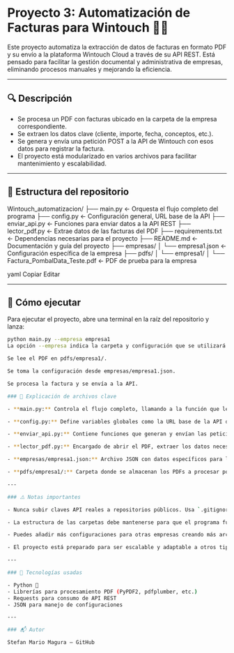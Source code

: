 # Proyecto 3: Automatización de Facturas para Wintouch 🧾🤖

Este proyecto automatiza la extracción de datos de facturas en formato PDF y su envío a la plataforma Wintouch Cloud a través de su API REST. Está pensado para facilitar la gestión documental y administrativa de empresas, eliminando procesos manuales y mejorando la eficiencia.

---

## 🔍 Descripción

- Se procesa un PDF con facturas ubicado en la carpeta de la empresa correspondiente.  
- Se extraen los datos clave (cliente, importe, fecha, conceptos, etc.).  
- Se genera y envía una petición POST a la API de Wintouch con esos datos para registrar la factura.  
- El proyecto está modularizado en varios archivos para facilitar mantenimiento y escalabilidad.

---

## 📂 Estructura del repositorio

Wintouch_automatizacion/
├── main.py ← Orquesta el flujo completo del programa
├── config.py ← Configuración general, URL base de la API
├── enviar_api.py ← Funciones para enviar datos a la API REST
├── lector_pdf.py ← Extrae datos de las facturas del PDF
├── requirements.txt ← Dependencias necesarias para el proyecto
├── README.md ← Documentación y guía del proyecto
├── empresas/
│ └── empresa1.json ← Configuración específica de la empresa
├── pdfs/
│ └── empresa1/
│ └── Factura_PombalData_Teste.pdf ← PDF de prueba para la empresa

yaml
Copiar
Editar

---

## 🚀 Cómo ejecutar

Para ejecutar el proyecto, abre una terminal en la raíz del repositorio y lanza:

```bash
python main.py --empresa empresa1
La opción --empresa indica la carpeta y configuración que se utilizará (por ejemplo empresa1).

Se lee el PDF en pdfs/empresa1/.

Se toma la configuración desde empresas/empresa1.json.

Se procesa la factura y se envía a la API.

### 🧩 Explicación de archivos clave

- **main.py:** Controla el flujo completo, llamando a la función que lee el PDF, procesa los datos y llama al módulo para enviar la petición a Wintouch.

- **config.py:** Define variables globales como la URL base de la API de Wintouch para fácil mantenimiento.

- **enviar_api.py:** Contiene funciones que generan y envían las peticiones HTTP hacia la API, gestionando respuestas y errores.

- **lector_pdf.py:** Encargado de abrir el PDF, extraer los datos necesarios y devolverlos en formato estructurado para su envío.

- **empresas/empresa1.json:** Archivo JSON con datos específicos para la empresa, como EnterpriseID, DocumentTypeID, EntityID, y claves API (**no subir datos reales en repositorios públicos**).

- **pdfs/empresa1/:** Carpeta donde se almacenan los PDFs a procesar por empresa.

---

### ⚠️ Notas importantes

- Nunca subir claves API reales a repositorios públicos. Usa `.gitignore` para evitar que archivos con credenciales se suban.

- La estructura de las carpetas debe mantenerse para que el programa funcione correctamente.

- Puedes añadir más configuraciones para otras empresas creando más archivos JSON dentro de `empresas/` y carpetas correspondientes en `pdfs/`.

- El proyecto está preparado para ser escalable y adaptable a otros tipos de documentos.

---

### 🧰 Tecnologías usadas

- Python 🐍  
- Librerías para procesamiento PDF (PyPDF2, pdfplumber, etc.)  
- Requests para consumo de API REST  
- JSON para manejo de configuraciones  

---

### 📬 Autor

Stefan Mario Magura – GitHub


